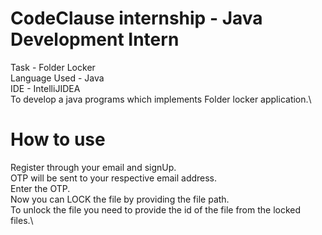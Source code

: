 # CodeClause internship - Java Development Intern
Task - Folder Locker \
Language Used - Java\
IDE - IntelliJIDEA\
To develop a java programs which implements Folder locker application.\
# How to use
Register through your email and signUp.\
OTP will be sent to your respective email address.\
Enter the OTP.\
Now you can LOCK the file by providing the file path.\
To unlock the file you need to provide the id of the file from the locked files.\
